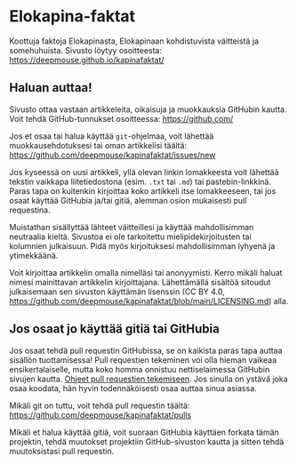 # Elokapina-faktat

Koottuja faktoja Elokapinasta, Elokapinaan kohdistuvista väitteistä ja somehuhuista. Sivusto löytyy osoitteesta: https://deepmouse.github.io/kapinafaktat/

## Haluan auttaa!

Sivusto ottaa vastaan artikkeleita, oikaisuja ja muokkauksia GitHubin kautta. Voit tehdä GitHub-tunnukset osoitteessa: https://github.com/

Jos et osaa tai halua käyttää `git`-ohjelmaa, voit lähettää muokkausehdotuksesi tai oman artikkelisi täältä: https://github.com/deepmouse/kapinafaktat/issues/new

Jos kyseessä on uusi artikkeli, yllä olevan linkin lomakkeesta voit lähettää tekstin vaikkapa liitetiedostona (esim. `.txt` tai `.md`) tai pastebin-linkkinä. Paras tapa on kuitenkin kirjoittaa koko artikkeli itse lomakkeeseen, tai jos osaat käyttää GitHubia ja/tai gitiä, alemman osion mukaisesti pull requestina.

Muistathan sisällyttää lähteet väitteillesi ja käyttää mahdollisimman neutraalia kieltä. Sivustoa ei ole tarkoitettu mielipidekirjoitusten tai kolumnien julkaisuun. Pidä myös kirjoituksesi mahdollisimman lyhyenä ja ytimekkäänä.

Voit kirjoittaa artikkelin omalla nimelläsi tai anonyymisti. Kerro mikäli haluat nimesi mainittavan artikkelin kirjoittajana. Lähettämällä sisältöä sitoudut julkaisemaan sen sivuston käyttämän lisenssin (CC BY 4.0, https://github.com/deepmouse/kapinafaktat/blob/main/LICENSING.md) alla. 

## Jos osaat jo käyttää gitiä tai GitHubia

Jos osaat tehdä pull requestin GitHubissa, se on kaikista paras tapa auttaa sisällön tuottamisessa! Pull requestien tekeminen voi olla hieman vaikeaa ensikertalaiselle, mutta koko homma onnistuu nettiselaimessa GitHubin sivujen kautta. [Ohjeet pull requestien tekemiseen](https://docs.github.com/en/github/collaborating-with-pull-requests). Jos sinulla on ystävä joka osaa koodata, hän hyvin todennäköisesti osaa auttaa sinua asiassa.

Mikäli git on tuttu, voit tehdä pull requestin täältä: https://github.com/deepmouse/kapinafaktat/pulls

Mikäli et halua käyttää gitiä, voit suoraan GitHubia käyttäen forkata tämän projektin, tehdä muutokset projektiin GitHub-sivuston kautta ja sitten tehdä muutoksistasi pull requestin.
